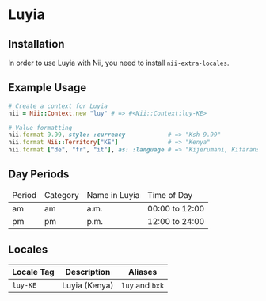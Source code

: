 <!-- This file has been generated. Source: languages/_template.md.erb -->

# Luyia

## Installation

In order to use Luyia with Nii, you need to install `nii-extra-locales`.

## Example Usage

``` ruby
# Create a context for Luyia
nii = Nii::Context.new "luy" # => #<Nii::Context:luy-KE>

# Value formatting
nii.format 9.99, style: :currency            # => "Ksh 9.99"
nii.format Nii::Territory["KE"]              # => "Kenya"
nii.format ["de", "fr", "it"], as: :language # => "Kijerumani, Kifaransa, Kiitaliano"
```

## Day Periods


<table>
  <thead>
    <tr>
      <td>Period</td>
      <td>Category</td>
      <td>Name in Luyia</td>
      <td>Time of Day</td>
    </tr>
  </thead>
  <tbody>
    <tr>
      <td>am</td>
      <td>am</td>
      <td>a.m.</td>
      <td>00:00 to 12:00</td>
    </tr>
    <tr>
      <td>pm</td>
      <td>pm</td>
      <td>p.m.</td>
      <td>12:00 to 24:00</td>
    </tr>
  </tbody>
</table>



## Locales

<table>
  <thead>
    <tr>
      <th>Locale Tag</th>
      <th>Description</th>
      <th>Aliases</th>
    </tr>
  </thead>
  <tbody>
    <tr>
      <td><code>luy-KE</code></td>
      <td>Luyia (Kenya)</td>
      <td><code>luy</code> and <code>bxk</code></td>
    </tr>
  </tbody>
</table>

